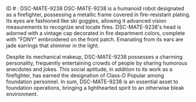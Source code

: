 ID # : DSC-MATE-9238
DSC-MATE-9238 is a humanoid robot designated as a firefighter, possessing a metallic frame covered in fire-resistant plating. Its eyes are fashioned like ski goggles, allowing it advanced vision measurements to recognize and locate fires. DSC-MATE-9238's head is adorned with a vintage cap decorated in fire department colors, complete with "FDNY" embroidered on the front patch. Emanating from its ears are jade earrings that shimmer in the light. 

Despite its mechanical makeup, DSC-MATE-9238 possesses a charming personality, frequently entertaining crowds of people by sharing humorous anecdotes and jokes. This social aptitude, in addition to its work as a firefighter, has earned the designation of Class-D Popular among foundation personnel. In sum, DSC-MATE-9238 is an essential asset to foundation operations, bringing a lighthearted spirit to an otherwise bleak environment.